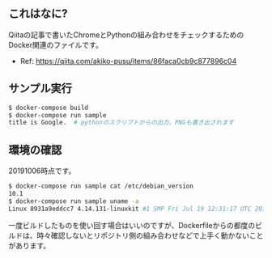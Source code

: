 ## これはなに?

Qiitaの記事で書いたChromeとPythonの組み合わせをチェックするためのDocker関連のファイルです。

- Ref: <https://qiita.com/akiko-pusu/items/86faca0cb9c877896c04>

## サンプル実行

```bash
$ docker-compose build
$ docker-compose run sample
title is Google.  # pythonのスクリプトからの出力。PNGも書き出されます
```

## 環境の確認

20191006時点です。

```bash
$ docker-compose run sample cat /etc/debian_version
10.1
$ docker-compose run sample uname -a
Linux 8931a9eddcc7 4.14.131-linuxkit #1 SMP Fri Jul 19 12:31:17 UTC 2019 x86_64 GNU/Linux
```

一度ビルドしたものを使い回す場合はいいのですが、Dockerfileからの都度のビルドは、時々確認しないとリポジトリ側の組み合わせなどで上手く動かないことがあります。
